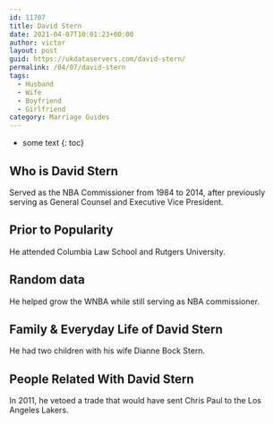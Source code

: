 ```yaml
---
id: 11707
title: David Stern
date: 2021-04-07T10:01:23+00:00
author: victor
layout: post
guid: https://ukdataservers.com/david-stern/
permalink: /04/07/david-stern
tags:
  - Husband
  - Wife
  - Boyfriend
  - Girlfriend
category: Marriage Guides
---
```


* some text
{: toc}


## Who is David Stern



Served as the NBA Commissioner from 1984 to 2014, after previously serving as General Counsel and Executive Vice President. 

                
                
                
## Prior to Popularity



He attended Columbia Law School and Rutgers University. 

                
                
                
## Random data



He helped grow the WNBA while still serving as NBA commissioner.

                
                
                
## Family & Everyday Life of David Stern



He had two children with his wife Dianne Bock Stern.

                
                
                
## People Related With David Stern



In 2011, he vetoed a trade that would have sent Chris Paul to the Los Angeles Lakers. 

                
              
            
          
          
          